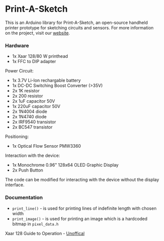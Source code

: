 # Print-A-Sketch
This is an Arduino library for Print-A-Sketch, an open-source handheld printer prototype for sketching circuits and sensors. 
For more information on the project, visit our [website](https://hci.cs.uni-saarland.de/print-a-sketch/).

### Hardware

- 1x Xaar 128/80 W printhead
- 1x FFC to DIP adapter

Power Circuit:
- 1x 3.7V Li-Ion  rechargable battery
- 1x DC-DC Switching Boost Converter (>35V)
- 2x 1K resistor
- 2x 200 resistor
- 2x 1uF capacitor 50V
- 1x 220uF capacitor 50V
- 2x 1N4004 diode
- 2x 1N4740 diode
- 2x IRF9540 transistor
- 2x BC547 transistor

Positioning:
- 1x Optical Flow Sensor PMW3360

Interaction with the device:
- 1x Monochrome 0.96" 128x64 OLED Graphic Display
- 2x Push Button

The code can be modified for interacting with the device without the display interface.

### Documentation

- `print_line()` - is used for printing lines of indefinite length with chosen width
- `print_image()` - is used for printing an image which is a hardcoded bitmap in `pixel_data.h` 

Xaar 128 Guide to Operation - [Unoffical](https://d1.amobbs.com/bbs_upload782111/files_36/ourdev_619324HXZTX0.pdf)
